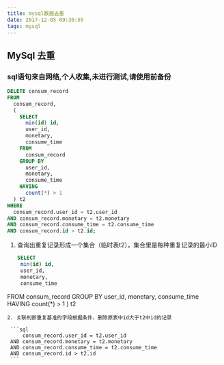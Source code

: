 ```yaml
---
title: mysql数据去重
date: 2017-12-05 09:30:55
tags: mysql
---
```

## MySql 去重

### sql语句来自网络,个人收集,未进行测试,请使用前备份

```sql
DELETE consum_record
FROM
  consum_record,
  (
    SELECT
      min(id) id,
      user_id,
      monetary,
      consume_time
    FROM
      consum_record
    GROUP BY
      user_id,
      monetary,
      consume_time
    HAVING
      count(*) > 1
  ) t2
WHERE
  consum_record.user_id = t2.user_id
AND consum_record.monetary = t2.monetary
AND consum_record.consume_time = t2.consume_time
AND consum_record.id > t2.id;
```

<!--more-->

1. 查询出重复记录形成一个集合（临时表t2），集合里是每种重复记录的最小ID
   ```sql
   SELECT
    min(id) id,
    user_id,
    monetary,
    consume_time
  FROM
    consum_record
  GROUP BY
    user_id,
    monetary,
    consume_time
  HAVING
    count(*) > 1
  ) t2
   ```
2. 关联判断重复基准的字段根据条件，删除原表中id大于t2中id的记录

    ```sql
        consum_record.user_id = t2.user_id
    AND consum_record.monetary = t2.monetary
    AND consum_record.consume_time = t2.consume_time
    AND consum_record.id > t2.id
    ```
